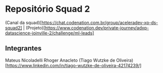 # Repositório Squad 2

(Canal da squad)[https://chat.codenation.com.br/group/aceleradev-xp-ds-squad2] | (Projeto)[https://www.codenation.dev/private-journey/adxp-datascience-joinville-2/challenge/ml-leads]

## Integrantes
Mateus Nicoladelli
Rhoger Anacleto
(Tiago Wutzke de Oliveira)[https://www.linkedin.com/in/tiago-wutzke-de-oliveira-42174239/] 




